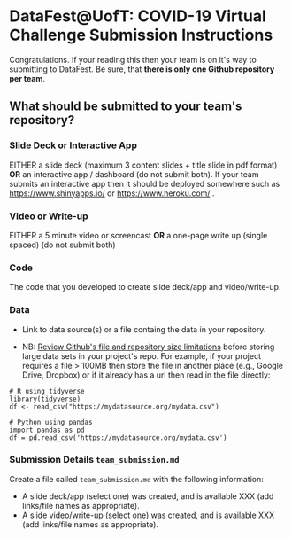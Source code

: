# DataFest@UofT: COVID-19 Virtual Challenge Submission Instructions

Congratulations.  If your reading this then your team is on it's way to submitting to DataFest. Be sure, that **there is only one Github repository per team**.

## What should be submitted to your team's repository?

### Slide Deck or Interactive App

EITHER a slide deck (maximum 3 content slides + title slide in pdf format) **OR** an interactive app / dashboard (do not submit both).  If your team submits an interactive app then it should be deployed somewhere such as https://www.shinyapps.io/ or https://www.heroku.com/ .

### Video or Write-up

EITHER a 5 minute video or screencast **OR** a one-page write up (single spaced) (do not submit both)

### Code

The code that you developed to create slide deck/app and video/write-up. 

### Data

- Link to data source(s) or a file containg the data in your repository. 

- NB:  [Review Github's file and repository size limitations](https://help.github.com/en/github/managing-large-files/what-is-my-disk-quota#file-and-repository-size-limitations) before storing large data sets in your project's repo. For example, if your project requires a file > 100MB then store the file in another place (e.g., Google Drive, Dropbox) or if it already has a url then read in the file directly: 

```
# R using tidyverse
library(tidyverse)
df <- read_csv("https://mydatasource.org/mydata.csv")
```

```
# Python using pandas
import pandas as pd
df = pd.read_csv('https://mydatasource.org/mydata.csv')
```

### Submission Details `team_submission.md`

Create a file called `team_submission.md` with the following information:
  + A slide deck/app (select one) was created, and is available XXX (add links/file names as appropriate).
  + A slide video/write-up (select one) was created, and is available XXX (add links/file names as appropriate).
   
